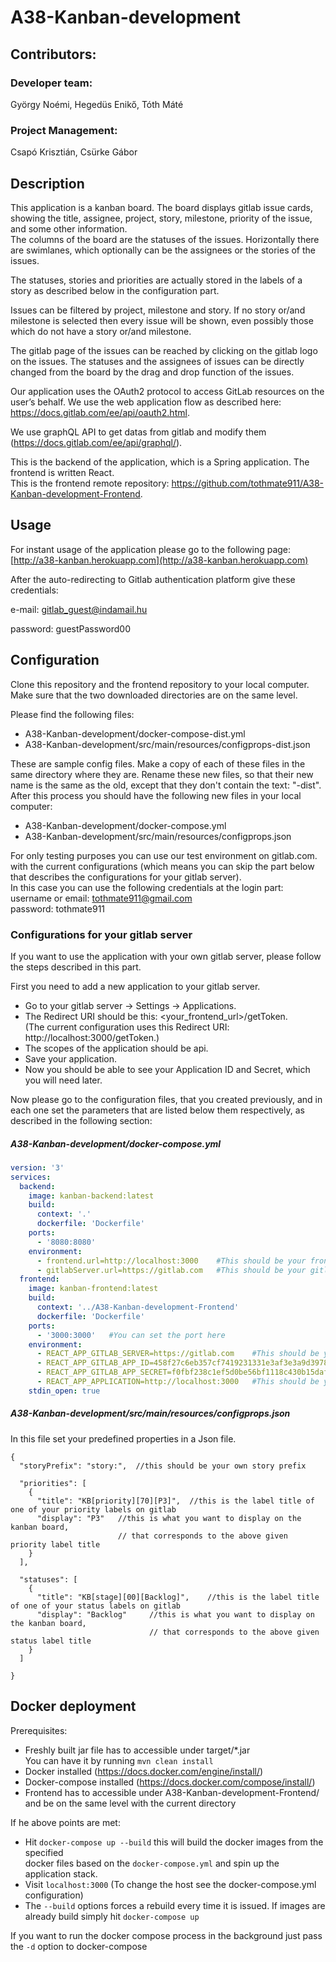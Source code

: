# A38-Kanban-development

## Contributors:

### Developer team:

György Noémi, Hegedüs Enikő, Tóth Máté

### Project Management:

Csapó Krisztián, Csürke Gábor

## Description

This application is a kanban board. The board displays gitlab issue cards, showing the title, assignee, project, story,
milestone, priority of the issue, and some other information.  
The columns of the board are the statuses of the issues. Horizontally there are swimlanes, which optionally can be the
assignees or the stories of the issues.

The statuses, stories and priorities are actually stored in the labels of a story as described below in the
configuration part.

Issues can be filtered by project, milestone and story. If no story or/and milestone is selected then every issue will
be shown, even possibly those which do not have a story or/and milestone.

The gitlab page of the issues can be reached by clicking on the gitlab logo on the issues. The statuses and the
assignees of issues can be directly changed from the board by the drag and drop function of the issues.

Our application uses the OAuth2 protocol to access GitLab resources on the user’s behalf. We use the web application
flow as described here: https://docs.gitlab.com/ee/api/oauth2.html.

We use graphQL API to get datas from gitlab and modify them (https://docs.gitlab.com/ee/api/graphql/).

This is the backend of the application, which is a Spring application. The frontend is written React.  
This is the frontend remote repository: https://github.com/tothmate911/A38-Kanban-development-Frontend.

## Usage

For instant usage of the application please go to the following page:
[http://a38-kanban.herokuapp.com](http://a38-kanban.herokuapp.com)

After the auto-redirecting to Gitlab authentication platform give these credentials:

e-mail: gitlab_guest@indamail.hu

password: guestPassword00

## Configuration

Clone this repository and the frontend repository to your local computer. Make sure that the two downloaded directories
are on the same level.

Please find the following files:

- A38-Kanban-development/docker-compose-dist.yml
- A38-Kanban-development/src/main/resources/configprops-dist.json

These are sample config files. Make a copy of each of these files in the same directory where they are. Rename these new
files, so that their new name is the same as the old, except that they don't contain the text: "-dist". After this
process you should have the following new files in your local computer:

- A38-Kanban-development/docker-compose.yml
- A38-Kanban-development/src/main/resources/configprops.json

For only testing purposes you can use our test environment on gitlab.com.
with the current configurations
(which means you can skip the part below that describes the configurations for your gitlab server).  
In this case you can use the following credentials at the login part:  
username or email: tothmate911@gmail.com  
password: tothmate911

### Configurations for your gitlab server

If you want to use the application with your own gitlab server, please follow the steps described in this part.

First you need to add a new application to your gitlab server.

- Go to your gitlab server -> Settings -> Applications.
- The Redirect URI should be this: <your_frontend_url>/getToken.  
  (The current configuration uses this Redirect URI: http://localhost:3000/getToken.)
- The scopes of the application should be api.
- Save your application.
- Now you should be able to see your Application ID and Secret, which you will need later.

Now please go to the configuration files, that you created previously, and in each one set the parameters that are
listed below them respectively, as described in the following section:

##### A38-Kanban-development/docker-compose.yml

```yaml
version: '3'
services:
  backend:
    image: kanban-backend:latest
    build:
      context: '.'
      dockerfile: 'Dockerfile'
    ports:
      - '8080:8080'
    environment:
      - frontend.url=http://localhost:3000    #This should be your frontend url
      - gitlabServer.url=https://gitlab.com   #This should be your gitlab server url      
  frontend:
    image: kanban-frontend:latest
    build:
      context: '../A38-Kanban-development-Frontend'
      dockerfile: 'Dockerfile'
    ports:
      - '3000:3000'   #You can set the port here
    environment:
      - REACT_APP_GITLAB_SERVER=https://gitlab.com    #This should be your gitlab server url
      - REACT_APP_GITLAB_APP_ID=458f27c6eb357cf7419231331e3af3e3a9d39782b7edf50ac2cc083e7a7f1a4a    #This should be your gitlab application id
      - REACT_APP_GITLAB_APP_SECRET=f0fbf238c1ef5d0be56bf1118c430b15daff2b85d790d4bbfd76b8ccbb5bac33    #This should be your gitlab application secret
      - REACT_APP_APPLICATION=http://localhost:3000   #This should be your frontend url
    stdin_open: true
```

##### A38-Kanban-development/src/main/resources/configprops.json

In this file set your predefined properties in a Json file.

```jsonc
{
  "storyPrefix": "story:",  //this should be your own story prefix

  "priorities": [
    {
      "title": "KB[priority][70][P3]",  //this is the label title of one of your priority labels on gitlab
      "display": "P3"   //this is what you want to display on the kanban board, 
                        // that corresponds to the above given priority label title
    }
  ],

  "statuses": [
    {
      "title": "KB[stage][00][Backlog]",    //this is the label title of one of your status labels on gitlab
      "display": "Backlog"     //this is what you want to display on the kanban board, 
                               // that corresponds to the above given status label title
    }
  ]

}
``` 

## Docker deployment

Prerequisites:

- Freshly built jar file has to accessible under target/*.jar  
  You can have it by running `mvn clean install`
- Docker installed (https://docs.docker.com/engine/install/)
- Docker-compose installed (https://docs.docker.com/compose/install/)
- Frontend has to accessible under A38-Kanban-development-Frontend/ and be on the same level with the current directory

If he above points are met:

- Hit `docker-compose up --build` this will build the docker images from the specified  
  docker files based on the `docker-compose.yml` and spin up the application stack.
- Visit `localhost:3000` (To change the host see the docker-compose.yml configuration)
- The `--build` options forces a rebuild every time it is issued. If images are already build simply
  hit `docker-compose up`

If you want to run the docker compose process in the background just pass the `-d` option to docker-compose
